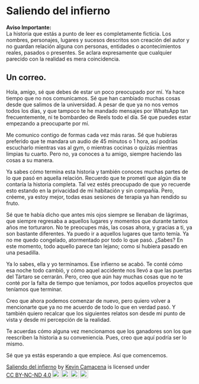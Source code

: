 # Saliendo del infierno

<div class="disclaimer">
        <strong>Aviso Importante:</strong> <br>
        La historia que estás a punto de leer es completamente ficticia. Los nombres, personajes, lugares y sucesos descritos son creación del autor y no guardan relación alguna con personas, entidades o acontecimientos reales, pasados o presentes. Se aclara expresamente que cualquier parecido con la realidad es mera coincidencia.
</div>

## Un correo.
Hola, amigo, sé que debes de estar un poco preocupado por mí. Ya hace tiempo que no nos comunicamos. Sé que han cambiado muchas cosas desde que salimos de la universidad. A pesar de que ya no nos vemos todos los días, y que tampoco te he mandado mensajes por WhatsApp tan frecuentemente, ni te bombardeo de Reels todo el día. Sé que puedes estar empezando a preocuparte por mí.

Me comunico contigo de formas cada vez más raras. Sé que hubieras preferido que te mandara un audio de 45 minutos o 1 hora, así podrías escucharlo mientras vas al gym, o mientras cocinas o quizás mientras limpias tu cuarto. Pero no, ya conoces a tu amigo, siempre haciendo las cosas a su manera.

Ya sabes cómo termina esta historia y también conoces muchas partes de lo que pasó en aquella relación. Recuerdo que te prometí que algún día te contaría la historia completa. Tal vez estés preocupado de que yo recuerde esto estando en la privacidad de mi habitación y sin compañía. Pero, créeme, ya estoy mejor, todas esas sesiones de terapia ya han rendido su fruto.

Sé que te había dicho que antes mis ojos siempre se llenaban de lágrimas, que siempre regresaba a aquellos lugares y momentos que durante tantos años me torturaron. No te preocupes más, las cosas ahora, y gracias a ti, ya son bastante diferentes. Ya puedo ir a aquellos lugares que tanto temía. Ya no me quedo congelado, atormentado por todo lo que pasó. ¿Sabes? En este momento, todo aquello parece tan lejano; como si hubiera pasado en una pesadilla.

Ya lo sabes, ella y yo terminamos. Ese infierno se acabó. Te conté cómo esa noche todo cambió, y cómo aquel accidente nos llevó a que las puertas del Tártaro se cerrarán. Pero, creo que aún hay muchas cosas que no te conté por la falta de tiempo que teníamos, por todos aquellos proyectos que teníamos que terminar.

Creo que ahora podemos comenzar de nuevo, pero quiero volver a mencionarte que ya no me acuerdo de todo lo que en verdad pasó. Y también quiero recalcar que los siguientes relatos son desde mi punto de vista y desde mi percepción de la realidad.

Te acuerdas cómo alguna vez mencionamos que los ganadores son los que reescriben la historia a su conveniencia. Pues, creo que aquí podría ser lo mismo.

Sé que ya estás esperando a que empiece. Así que comencemos.


<p xmlns:cc="http://creativecommons.org/ns#" xmlns:dct="http://purl.org/dc/terms/"><a property="dct:title" rel="cc:attributionURL" href="http://kevcam.me">Saliendo del infierno</a> by <a rel="cc:attributionURL dct:creator" property="cc:attributionName" href="http://www.linkedin.com/in/kevcam">Kevin Camacena</a> is licensed under <a href="https://creativecommons.org/licenses/by-nc-nd/4.0/?ref=chooser-v1" target="_blank" rel="license noopener noreferrer" style="display:inline-block;">CC BY-NC-ND 4.0<img style="height:22px!important;margin-left:3px;vertical-align:text-bottom;" src="https://mirrors.creativecommons.org/presskit/icons/cc.svg?ref=chooser-v1" alt=""><img style="height:22px!important;margin-left:3px;vertical-align:text-bottom;" src="https://mirrors.creativecommons.org/presskit/icons/by.svg?ref=chooser-v1" alt=""><img style="height:22px!important;margin-left:3px;vertical-align:text-bottom;" src="https://mirrors.creativecommons.org/presskit/icons/nc.svg?ref=chooser-v1" alt=""><img style="height:22px!important;margin-left:3px;vertical-align:text-bottom;" src="https://mirrors.creativecommons.org/presskit/icons/nd.svg?ref=chooser-v1" alt=""></a></p>